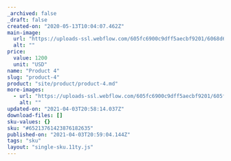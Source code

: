 ```yaml
---
_archived: false
_draft: false
created-on: "2020-05-13T10:04:07.462Z"
main-image:
  url: "https://uploads-ssl.webflow.com/605fc6900c9dff5aecbf9201/6068d6e3a7e782f0ca2feea1_Group%20374%402x.jpg"
  alt: ""
price:
  value: 1200
  unit: "USD"
name: "Product 4"
slug: "product-4"
product: "site/product/product-4.md"
more-images:
  - url: "https://uploads-ssl.webflow.com/605fc6900c9dff5aecbf9201/605fc6900c9dff5dfbbf92c5_pack7.jpg"
    alt: ""
updated-on: "2021-04-03T20:58:14.037Z"
download-files: []
sku-values: {}
sku: "#65213761423876182635"
published-on: "2021-04-03T20:59:04.144Z"
tags: "sku"
layout: "single-sku.11ty.js"
---
```



